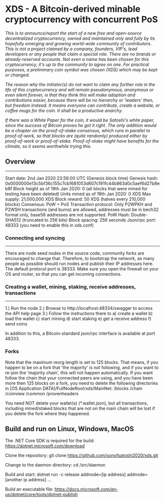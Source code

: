 # XDS - A Bitcoin-derived minable cryptocurrency with concurrent PoS

*This is to announce/report the start of a new free and open-source decentralized cryptocurrency, owned and maintained only and fully by its hopefully emerging and growing world-wide community of contributors. This is not a project claimed by a company, founders, VIP's, lead developers or any people that claim a special role. There are no brands or already-reserved accounts. Not even a name has been chosen for this cryptocurrency, it's up to the community to agree on one. For practical purposes, a preliminary coin symbol was chosen (XDS) which may be kept or changed.*

*The reason why the initiator(s) do not want to claim any further role in the life of this cryptocurrency and will remain pseudonymous, anonymous or even silent forever, is that they think this will make adoption and contributions easier, because there will be no hierarchy or 'leaders' then, but freedom instead. It means everyone can contribute, create a website, or coffee mugs for the coin. It shall be a productive anarchy.*

*If there was a White Paper for the coin, it would be Satoshi's white paper, since the success of Bitcoin proves he got it right. The only addition would be a chapter on the proof-of-stake consensus, which runs in parallel to proof-of-work, so that blocks are (quite randomly) produced either by proof-of-work or proof-of-stake. Proof-of-stake might have benefits for the climate, so it seems worthwhile trying this.*

## Overview
------------
Start date: 2nd Jan 2020 23:56:00 UTC (Genesis block time)
Genesis hash: 0x0000000e13c5bf36c155c7cb1681053d607c191fc44b863d0c5aef6d27b8eb8f
Block height as of 19th Jan 2020: 0 (all blocks that were mined for testing have been deleted)
Units mined as of 19th Jan 2020: 0 XDS
Max supply: 21,000,000 XDS
Block reward: 50 XDS (halves every 210,000 blocks)
Consensus: PoW + PoS
Transaction protocol: Only P2WPKH and P2WSH transactions (and burns) are allowed, addresses must be in bech32 format only, base58 addresses are not supported.
PoW Hash: Double-SHA512 (truncated to 256 bits)
Block spacing: 256 seconds
Json/rpc port: 48333 (you need to enable this in xds.conf)

### Connecting and syncing
--------------------------
There are node seed nodes in the source code, community forks are encouraged to change that.
Therefore, to bootstrap the network, as many people as possible should run nodes and publish their IP addresses here.
The default protocol port is 38333. Make sure you open the firewall on your OS and router, so that you can get incoming connections.

### Creating a wallet, mining, staking, receive addresses, transactions
--------------
1.) Run the node
2.) Browse to http://localhost:48334/swagger to access the API help page
3.) Follow the instructions there to 
     a) create a wallet
     b) load the wallet
     c) start mining
     d) start staking
     e) get a receive address
     f) send coins

In addition to this, a Bitcoin-standard json/rpc interface is available at port 48333.

### Forks
Note that the maximum reorg length is set to 125 blocks. That means, if you happen to be on a fork that 'the majority' is not following, and if you want to re-join the 'majority chain', this will not happen automatically. If you want follow the chain that your connected peers are using, and you have been more then 125 blocks on a fork, you need to delete the following directories in [OS Application DATA]/FullNodeRoot/xds/MainNet:
/blocks
/chain
/coinview
/common
/provenheaders

You need NOT delete your wallet(s) (*.wallet.json), but all transactions, including mined/staked blocks that are not on the main chain will be lost if you delete the fork where they happened.

## Build and run on Linux, Windows, MacOS
The .NET Core SDK is required for the build:
https://dotnet.microsoft.com/download

Clone the repository:
git clone https://github.com/sonofsatoshi2020/xds.git

Change to the daemon directory:
cd /src/daemon

Build and start:
dotnet run -c release addnode=[ip address] addnode=[another ip address] ...

Build an executable file:
https://docs.microsoft.com/en-us/dotnet/core/tools/dotnet-publish










